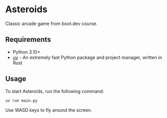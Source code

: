 # Asteroids
Classic arcade game from boot.dev course.

## Requirements
- Python 3.10+
- [uv](https://docs.astral.sh/uv/getting-started/installation/) - An extremely fast Python package and project manager, written in Rust

## Usage
To start Asteroids, run the following command:
```bash
uv run main.py
```
Use WASD keys to fly around the screen.
